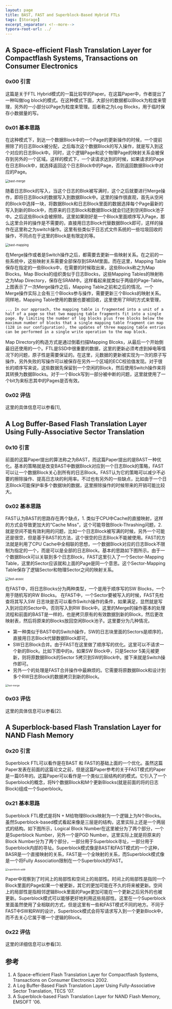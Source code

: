```yaml
---
layout: page
title: BAST, FAST and Superblock-Based Hybrid FTLs
tags: [Storage]
excerpt_separator: <!--more-->
typora-root-url: ../
---
```


## A Space-efficient Flash Translation Layer for Compactflash Systems, Transactions on Consumer Electronics

 ### 0x00 引言

  这篇是关于FTL Hybrid模式的一篇比较早的Paper。在这篇Paper中，作者提出了一种叫做log block的模式。在这种模式下面，大部分的数据都以Block为粒度来管理，另外的一小部分以Page为粒度来管理。后者称之为Log Blocks，用于临时保存小数据量的写。

### 0x01 基本思路

  在这种模式下，到达一个数据Block中的一个Page的更新操作的时候，一个提前擦除了的日志Block被分配，之后每次这个数据Block的写入操作，就是写入到这个对应的日志Block中。同时，这个逻辑Page和这个物理Page的映射关系会被保存到另外的一个区域。这样的模式下，一个读请求达到的时候，如果请求的Page在日志Block中，就选择返回这个日志Block中的Page，否则返回数据Block中对应的Page。

<img src="/assets/img/bast-merge.png" alt="bast-merge" style="zoom:67%;" />

  随着日志Block的写入，当这个日志的Blok被写满时，这个之后就要进行Merge操作，即将日志Block的数据写入到数据Block中。这里的操作很直观，首先从空闲的Block中选择一块，将数据Block和日志Block里面的数据选择每个Page最新的写入到新的Block中，而原来的日志Block和数据Block就会归还到空闲Block池子中。之后这些Block会被擦除。这里如果刚好是一个Block里面顺序写入Page，那么这里合并的操作是不需要的，直接用日志Block代替数据Block即可，这样的操作在这里称之为switch操作。这里有些类似于日志式文件系统的一些垃圾回收的操作，不同点在于这里的Block是有限定的等。

<img src="/assets/img/bast-mapping.png" alt="bast-mapping" style="zoom:67%;" />

  在Merge操作或者是Switch操作之后，都需要去更新一些映射关系。在之前的一些系统中，这些映射关系需要全部保存到SRAM里面。而在这里，Mapping Table保存在指定的一些Blocks中，在需要的时候取出来，这些Blocks称之为Map Blocks。Map Blocks的组织类似于日志Blocks，这些Mapping Tables的映射称之为Map Directory，保存在SRAM中。这样看起来就类似于两级的Page-Table。上图表示了一次Merge操作之后，Mapping Table之前和之后的情况。一个Merge操作实际上会有三个Blocks参与操作，需要更新三个Blocks的映射关系。同样地，Mapping Table使用的数据也要被回收，这里使用了RR的方式来管理，

```
... In our approach, the mapping table is fragmented into a unit of a half of a page so that two mapping table fragments fit into a single page. By limiting the number of log blocks plus free blocks below the maximum number of blocks that a single mapping table fragment can map (128 in our configuration), the updates of three mapping table entries can be performed in a single write operation to the map block. 
```

 Map Directory的构造方式是通过倒着扫描Mapping Blcoks，从最后一个开始倒最旧还使用的一个。FTL是SSD中很重要的数据，这里的更新必须考虑到掉电等情况下的问题，原子性是需要保证的。在这里，元数据的更新被实现为一次的原子写操作，另外失败的写操作可以被保存在另外一个区域的ECC校验值发现。对于很长的顺序写来说，这些数据先保留到一个空闲的Block，然后使用Switch操作来将其转换为数据Blocks。对于一个Block写到一部分被中断的问题，这里就使用了一个bit为来标志其中的Pages是否有效。

### 0x02 评估

 这里的具体信息可以参看[1],

## A Log Buffer-Based Flash Translation Layer Using Fully-Associative Sector Translation
### 0x10 引言

  前面的这篇Paper提出的算法称之为BAST，而这篇Paper提出的是BAST一种优化。基本的策略就是改变BAST中数据Block对应到一个日志Block的策略，FAST可以让一个数据Block关心到所有的日志Block。FAST认为它的策略可以减少不必要的擦除操作、提高日志块的利用率。不过也有另外的一些缺点，比如由于一个日志Block可能保护率多个数据块的数据，这里擦除操作的时候带来的开销可能比较大。

### 0x02 基本思路

  FAST认为BAST的思路存在两个缺点，1. 类似于CPU中Cache的直接映射，这样的方式会导致更加大的“Cache Miss”，这个可能导致Block-Thrashing问题，2. 就是空间不能有效利用的问题，比如一个日志Block被写满的时候，另外一个可能还是很空，但是基于BAST的方法，这个很空的日志Block不能被使用。FAST的方法就是利用了CPU Cache中全相联的思想，一个数据Block对应的日志Block不限制为指定的一个，而是可以是全部的日志Block。基本的思路如下图所示。由于一个数据Block可以关联到多个日志Block，FAST这里引入了一个Sector-Mapping Table，这里的Sector应该就和上面的Page是同一个意思。这个Sector-Mapping Table保存了逻辑Sector和物理Sector之间的映射关系。

<img src="/assets/img/fast-assoc.png" alt="fast-assoc" style="zoom:67%;" />

   在FAST中，将日志Blocks分为两种类型，一个是用于顺序写的SW Blocks，一个用于随机写的RW Blocks。 在FAST中，一个Sector要被写入的时候，FAST先检查将其写入SW 日志块是否可以看作Switch操作的条件，如果满足，显然就是写入到对应的Sector中。否则写入到RW Block中。这里的Merge的操作基本的处理流程和前面的BAST是一样的，也是拷贝原有的有效数据到新的Block，然后更改映射表，然后将原来的Blocks放回空闲Block池子。这里要分为几种情况，

* 第一种类似于BAST中的Switch操作，SW的日志块里面的Sectors是顺序的，直接用日志Block代替数据Block即可。
* SW日志Block合并。由于FAST在这里做了顺序写的优化。这里可以不请求一个新的Block。比如下图中的a，如果SW Block中，只是Sector 5美元被更新，则将原数据Block的Sector 5拷贝到SW的Block中。接下来就是Switch操作即可。
* 另外一个的处理是FAST合并操作中最麻烦的。它需要将原数据Block和设计到多个RW日志Block的数据拷贝到新的Block。

<img src="/assets/img/fast-merge.png" alt="fast-merge" style="zoom:50%;" />

### 0x03 评估

  这里的具体信息可以参看[2].

## A Superblock-based Flash Translation Layer for NAND Flash Memory

### 0x20 引言

Superblock FTL可以看作是在BAST 和 FAST的基础上面的一个优化。虽然这篇Paper发表在前面的这篇论文之前，但是这篇Paper参考的关于FAST模式的Paper是一篇05年的。这篇Paper可以看作是一个类似三层结构的的模式。它引入了一个Superblock的概念，将N个数据Block和M个更新Blocks(就是前面的将的日志Block)组成一个Superblock。

### 0x21 基本思路

  Superblock FTL模式是将N + M给物理Blocks映射为一个逻辑上为N个Blocks。虽然Superblock-based模式看起来像是三层是的结构，这里实际上还是一个两层式的结构。如下图所示，Logical Block Number在这里被分为了两个部分，一个是Superblock Number，另外一个是PGD Number。这里实际上就是将原来的Block Number分为了两个部分，一部分用于Superblock寻址，一部分用于Superblock内部的寻址。Superblock模式像是BAST和FAST模式的一个这种，BASR是一个直接映射的关系，FAST是一个全映射的关系，而Superblock模式像是一个将Fully Association限制在一个Superblock的FAST。

<img src="/assets/img/superblock-addr.png" alt="superblock-addr" style="zoom: 50%;" />

  Paper中观察到了时间上的局部性和空间上的局部性。时间上的局部性是指同一个Block里面的Page如果一个被更新，其它的更加可能在不久的将来被更新。空间上的局部性是指相邻逻辑Block里面的Page更加可能在一个更新之后另外的也被更新。Superblock模式可以能够更好地利用这些局部性。这里在一个Superblock里面虽然使用了全相联的方式，但是这里有一些和FAST模式不同的地方。不同于FAST中SW和RW的设计，Superblock模式会将写请求写入到一个更新Block中，而不去关心它属于哪一个逻辑的Block。

### 0x22 评估

  这里的详细信息可以参看[3].

## 参考

1. A Space-efficient Flash Translation Layer for Compactflash Systems, Transactions on Consumer Electronics 2002.
2. A Log Buffer-Based Flash Translation Layer Using Fully-Associative Sector Translation, TECS '07.
3. A Superblock-based Flash Translation Layer for NAND Flash Memory, EMSOFT '06.